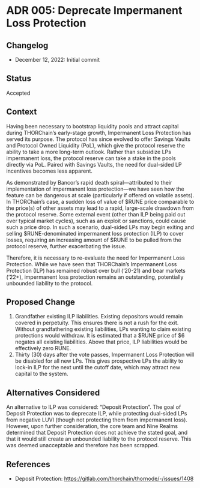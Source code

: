 # ADR 005: Deprecate Impermanent Loss Protection

## Changelog

- December 12, 2022: Initial commit

## Status

Accepted

## Context

Having been necessary to bootstrap liquidity pools and attract capital during THORChain’s early-stage growth, Impermanent Loss Protection has served its purpose. The protocol has since evolved to offer Savings Vaults and Protocol Owned Liquidity (PoL), which give the protocol reserve the ability to take a more long-term outlook. Rather than subsidize LPs impermanent loss, the protocol reserve can take a stake in the pools directly via PoL. Paired with Savings Vaults, the need for dual-sided LP incentives becomes less apparent.

As demonstrated by Bancor’s rapid death spiral—attributed to their implementation of impermanent loss protection—we have seen how the feature can be dangerous at scale (particularly if offered on volatile assets). In THORChain’s case, a sudden loss of value of $RUNE price comparable to the price(s) of other assets may lead to a rapid, large-scale drawdown from the protocol reserve. Some external event (other than ILP being paid out over typical market cycles), such as an exploit or sanctions, could cause such a price drop. In such a scenario, dual-sided LPs may begin exiting and selling $RUNE-denominated impermanent loss protection (ILP) to cover losses, requiring an increasing amount of $RUNE to be pulled from the protocol reserve, further exacerbating the issue.

Therefore, it is necessary to re-evaluate the need for Impermanent Loss Protection.
While we have seen that THORChain’s Impermanent Loss Protection (ILP) has remained robust over bull (‘20-21) and bear markets (‘22+), impermanent loss protection remains an outstanding, potentially unbounded liability to the protocol.

## Proposed Change

1. Grandfather existing ILP liabilities. Existing depositors would remain covered in perpetuity. This ensures there is not a rush for the exit. Without grandfathering existing liabilities, LPs wanting to claim existing protections would withdraw. It is estimated that a $RUNE price of $6 negates all existing liabilities. Above that price, ILP liabilities would be effectively zero RUNE.
2. Thirty (30) days after the vote passes, Impermanent Loss Protection will be disabled for all new LPs. This gives prospective LPs the ability to lock-in ILP for the next until the cutoff date, which may attract new capital to the system.

## Alternatives Considered

An alternative to ILP was considered: “Deposit Protection”. The goal of Deposit Protection was to deprecate ILP, while protecting dual-sided LPs from negative LUVI (though not protecting them from impermanent loss). However, upon further consideration, the core team and Nine Realms determined that Deposit Protection does not achieve the stated goal, and that it would still create an unbounded liability to the protocol reserve. This was deemed unacceptable and therefore has been scrapped.

## References

- Deposit Protection: https://gitlab.com/thorchain/thornode/-/issues/1408
